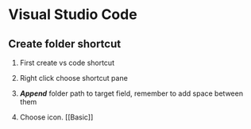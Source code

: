 # Visual Studio Code

## Create folder shortcut

1. First create vs code shortcut

2. Right click choose shortcut pane

3. ***Append*** folder path to target field, remember to add space between them

4. Choose icon. [[Basic]]
